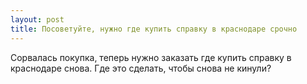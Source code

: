 ```yaml
---
layout: post 
title: Посоветуйте, нужно где купить справку в краснодаре срочно 
--- 
```

Сорвалась покупка, теперь нужно заказать где купить справку в краснодаре снова. Где это сделать, чтобы снова не кинули?